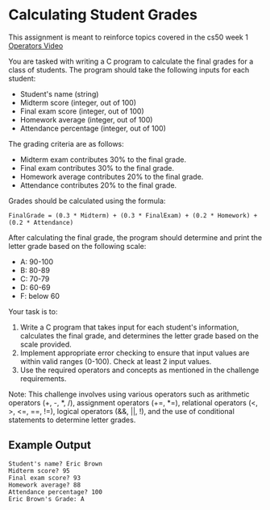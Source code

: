 # Calculating Student Grades

This assignment is meant to reinforce topics covered in the cs50 week 1 [Operators Video](https://cs50.harvard.edu/ap/2024/curriculum/x/shorts/operators/)

You are tasked with writing a C program to calculate the final grades for a class of students. The program should take the following inputs for each student:

* Student's name (string)
* Midterm score (integer, out of 100)
* Final exam score (integer, out of 100)
* Homework average (integer, out of 100)
* Attendance percentage (integer, out of 100)

The grading criteria are as follows:

* Midterm exam contributes 30% to the final grade.
* Final exam contributes 30% to the final grade.
* Homework average contributes 20% to the final grade.
* Attendance contributes 20% to the final grade.

Grades should be calculated using the formula:
```
FinalGrade = (0.3 * Midterm) + (0.3 * FinalExam) + (0.2 * Homework) + (0.2 * Attendance)
```

After calculating the final grade, the program should determine and print the letter grade based on the following scale:

* A: 90-100
* B: 80-89
* C: 70-79
* D: 60-69
* F: below 60

Your task is to:

1. Write a C program that takes input for each student's information, calculates the final grade, and determines the letter grade based on the scale provided.
2. Implement appropriate error checking to ensure that input values are within valid ranges (0-100). Check at least 2 input values.
3. Use the required operators and concepts as mentioned in the challenge requirements.

Note: This challenge involves using various operators such as arithmetic operators (+, -, *, /), assignment operators (+=, *=), relational operators (<, >, <=, ==, !=), logical operators (&&, ||, !), and the use of conditional statements to determine letter grades.

## Example Output

```
Student's name? Eric Brown
Midterm score? 95
Final exam score? 93
Homework average? 88
Attendance percentage? 100
Eric Brown's Grade: A
```